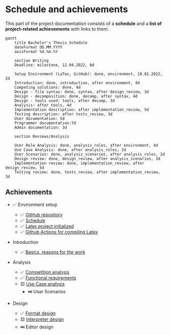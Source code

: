 # Schedule and achievements
This part of the project documentation consists of a **schedule** and a **list of project-related achievements** with links to them.

```mermaid
gantt
    title Bachelor's Thesis Schedule
    dateFormat DD.MM.YYYY
    axisFormat %d.%m.%Y

    section Writing
    Deadline: milestone, 12.04.2022, 0d

    Setup Environment (LaTex, GitHub): done, environment, 18.02.2022, 2d
    Introduction: done, introduction, after environment, 4d
    Competing solutions: done, 4d
    Design - file syntax: done, syntax, after design_review, 3d
    Design - decomposition: done, decomp, after syntax, 4d
    Design - tools used: tools, after decomp, 3d
    Analysis: after tools, 4d
    Implementation description: after implementation_review, 5d
    Testing description: after tests_review, 3d
    User documentation: 5d
    Programmer documentation:7d
    Admin documentation: 3d

    section Reviews/Analysis

    User Role Analysis: done, analysis_roles, after environment, 4d
    Use Case Analysis: done, after analysis_roles, 2d
    User Scenarios: done, analysis_scenarios, after analysis_roles, 2d
    Design review: done, design_review, after analysis_scenarios, 3d
    Implementation review: done, implementation_review, after design_review, 5d
    Testing review: done, tests_review, after implementation_review, 3d 
```

## Achievements
- ✅ Environment setup
    - ✅ [GitHub repository](./README.md)
    - ✅ [Schedule](.)
    - ✅ [Latex project initialized](./thesis)
    - ✅ [Github Actions for compiling Latex](./actions/workflows/build_latex.yml)

- Introduction
    - ✅ [Basics, reasons for the work](./thesis/chapters/introduction.tex)

- Analysis
    - ✅ [Competition analysis](./thesis/chapters/analysis/related.tex)
    - ✅ [Functional requirements](./thesis/chapters/requirements.tex)
    - 🟨 [Use Case analysis](./thesis/chapters/usecase_analysis.tex)
        - ⏭️ User Scenarios

- Design
    - ✅ [Format design](./thesis/chapters/analysis)
    - 🟨 [Interpreter design](./thesis/chapters/analysis)
    - ⏭️ Editor design